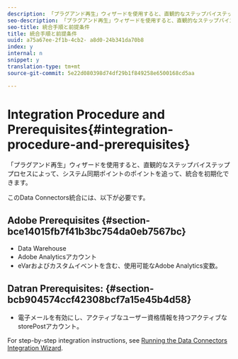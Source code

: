 ```yaml
---
description: 「プラグアンド再生」ウィザードを使用すると、直観的なステップバイステッププロセスによって、システム同期ポイントのポイントを追って、統合を初期化できます。
seo-description: 「プラグアンド再生」ウィザードを使用すると、直観的なステップバイステッププロセスによって、システム同期ポイントのポイントを追って、統合を初期化できます。
seo-title: 統合手順と前提条件
title: 統合手順と前提条件
uuid: a75a67ee-2f1b-4cb2- a8d0-24b341da70b8
index: y
internal: n
snippet: y
translation-type: tm+mt
source-git-commit: 5e22d080398d74df29b1f849258e6500168cd5aa

---
```



# Integration Procedure and Prerequisites{#integration-procedure-and-prerequisites}

「プラグアンド再生」ウィザードを使用すると、直観的なステップバイステッププロセスによって、システム同期ポイントのポイントを追って、統合を初期化できます。

このData Connectors統合には、以下が必要です。

## Adobe Prerequisites {#section-bce14015fb7f41b3bc754da0eb7567bc}

* Data Warehouse
* Adobe Analyticsアカウント
* eVarおよびカスタムイベントを含む、使用可能なAdobe Analytics変数。

## Datran Prerequisites: {#section-bcb904574ccf42308bcf7a15e45b4d58}

* 電子メールを有効にし、アクティブなユーザー資格情報を持つアクティブなstorePostアカウント。

For step-by-step integration instructions, see [Running the Data Connectors Integration Wizard](../datran-integration-overview/t-datran-wizard.md#task-72b844fe0f7a44d9acf3eb8f9f7ecb5a).

